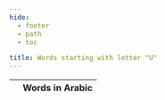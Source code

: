 ```yaml
---
hide:
  - footer
  - path
  - toc

title: Words starting with letter "U"
---
```


|  | Words in Arabic |
| ---- | ---- |